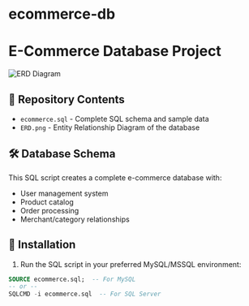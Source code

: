 # ecommerce-db
# E-Commerce Database Project

![ERD Diagram](./ERD.png)

## 📁 Repository Contents
- `ecommerce.sql` - Complete SQL schema and sample data
- `ERD.png` - Entity Relationship Diagram of the database

## 🛠 Database Schema
This SQL script creates a complete e-commerce database with:
- User management system
- Product catalog
- Order processing
- Merchant/category relationships

## 🚀 Installation
1. Run the SQL script in your preferred MySQL/MSSQL environment:
```sql
SOURCE ecommerce.sql;  -- For MySQL
-- or --
SQLCMD -i ecommerce.sql  -- For SQL Server
